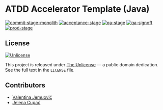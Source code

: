 # ATDD Accelerator Template (Java)

[![commit-stage-monolith](https://github.com/optivem/atdd-accelerator-template-java/actions/workflows/commit-stage-monolith.yml/badge.svg)](https://github.com/optivem/atdd-accelerator-template-java/actions/workflows/commit-stage-monolith.yml)
[![acceptance-stage](https://github.com/optivem/atdd-accelerator-template-java/actions/workflows/acceptance-stage.yml/badge.svg)](https://github.com/optivem/atdd-accelerator-template-java/actions/workflows/acceptance-stage.yml)
[![qa-stage](https://github.com/optivem/atdd-accelerator-template-java/actions/workflows/qa-stage.yml/badge.svg)](https://github.com/optivem/atdd-accelerator-template-java/actions/workflows/qa-stage.yml)
[![qa-signoff](https://github.com/optivem/atdd-accelerator-template-java/actions/workflows/qa-signoff.yml/badge.svg)](https://github.com/optivem/atdd-accelerator-template-java/actions/workflows/qa-signoff.yml)
[![prod-stage](https://github.com/optivem/atdd-accelerator-template-java/actions/workflows/prod-stage.yml/badge.svg)](https://github.com/optivem/atdd-accelerator-template-java/actions/workflows/prod-stage.yml)

## License

[![Unlicense](https://img.shields.io/badge/license-Unlicense-lightgrey.svg)](http://unlicense.org/)

This project is released under [The Unlicense](http://unlicense.org) — a public domain dedication.
See the full text in the `LICENSE` file.

## Contributors

- [Valentina Jemuović](https://github.com/valentinajemuovic)
- [Jelena Cupać](https://github.com/jcupac)
